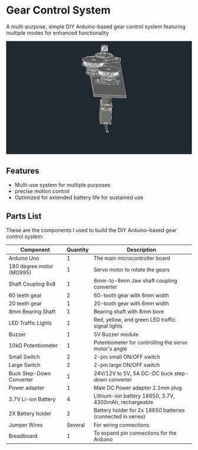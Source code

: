 # Gear Control System
A multi-purpose, simple DIY Arduino-based gear control system featuring multiple modes for enhanced functionality

![Alt Text](images/projGIF.gif)

## Features
- Multi-use system for multiple purposes
- precise motion control
- Optimized for extended battery life for sustained use

## Parts List
These are the components I used to build the DIY Arduino-based gear control system:

| Component                 | Quantity | Description                                      |
|---------------------------|----------|--------------------------------------------------|
| Arduino Uno               | 1        | The main microcontroller board                   |
| 180 degree motor (MG995)  | 1        | Servo motor to rotate the gears                  |
| Shaft Coupling 8x8        | 1        | 8mm-to-8mm Jaw shaft coupling converter          |
| 60 teeth gear             | 2        | 60-tooth gear with 6mm width                     |
| 20 teeth gear             | 1        | 20-tooth gear with 6mm width                     |
| 8mm Bearing Shaft         | 1        | Bearing shaft with 8mm bore                      |
| LED Traffic Lights        | 1        | Red, yellow, and green LED traffic signal lights |
| Buzzer                    | 1        | 5V Buzzer module                                 |
| 10kΩ Potentiometer        | 1        | Potentiometer for controlling the servo motor's angle|
| Small Switch              | 2        | 2-pin small ON/OFF switch                        |
| Large Switch              | 2        | 2-pin large ON/OFF switch                        |
| Buck Step-Down Converter  | 1        | 24V/12V to 5V, 5A DC-DC buck step-down converter |
| Power adapter             | 1        | Male DC Power adapter 2.1mm plug                 |
| 3.7V Li-ion Battery       | 4        | Lithium-ion battery 18650, 3.7V, 4300mAh, rechargeable|
| 2X Battery holder         | 2        | Battery holder for 2x 18650 batteries (connected in series)|
| Jumper Wires              | Several  | For wiring connections                           |
| Breadboard                | 1        | To expand pin connections for the Arduino        |
